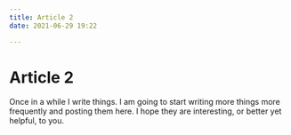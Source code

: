 ```yaml
---
title: Article 2
date: 2021-06-29 19:22

---
```


# Article 2

Once in a while I write things. I am going
to start writing more things more frequently
and posting them here. I hope they are
interesting, or better yet helpful, to you.
